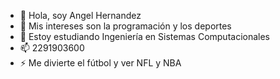 - 👋 Hola, soy Angel Hernandez
- 👀 Mis intereses son la programación y los deportes
- 🌱 Estoy estudiando Ingeniería en Sistemas Computacionales
- 📫 2291903600
- ⚡ Me divierte el fútbol y ver NFL y NBA

<!---
Arxthhdz0/Arxthhdz0 is a ✨ special ✨ repository because its `README.md` (this file) appears on your GitHub profile.
You can click the Preview link to take a look at your changes.
--->
